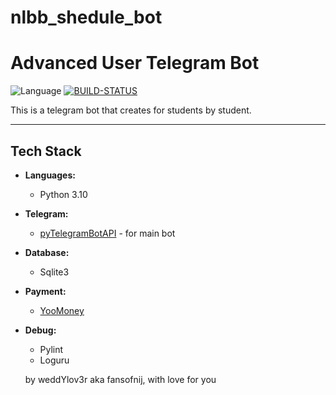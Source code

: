 # nlbb_shedule_bot
# Advanced User Telegram Bot
![Language](https://img.shields.io/badge/Language-Python3.10+-blue.svg?style=flat)
[![BUILD-STATUS](https://github.com/weddYLov3r/nlbb_shedule_bot)](https://github.com/weddYLov3r/nlbb_shedule_bot)

This is a telegram bot that creates for students by student.


--------
## Tech Stack 

- **Languages:**
  - Python 3.10
- **Telegram:**
  - [pyTelegramBotAPI](https://pypi.org/project/pyTelegramBotAPI/#types) - for main bot
- **Database:**
  - Sqlite3
- **Payment:**
  - [YooMoney](https://yoomoney.ru)
- **Debug:**
  - Pylint
  - Loguru
  
  by weddYlov3r aka fansofnij, with love for you
